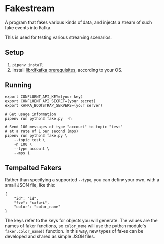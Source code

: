 # Fakestream

A program that fakes various kinds of data, and injects a stream of such fake events into Kafka.

This is used for testing various streaming scenarios.

## Setup

1. `pipenv install`
2. Install [librdfkafka prerequisites](https://github.com/confluentinc/confluent-kafka-python#prerequisites), according to your OS.


## Running

```
export CONFLUENT_API_KEY=(your key)
export CONFLUENT_API_SECRET=(your secret)
export KAFKA_BOOTSTRAP_SERVERS=(your server)

# Get usage information
pipenv run python3 fake.py  -h

# Send 100 messages of type "account" to topic "test"
# at a rate of 1 per second (mps)
pipenv run python3 fake.py \
    --topic test \
    -n 100 \
    --type account \
    --mps 1
```

## Tempalted Fakers

Rather than specifying a supported `--type`, you can define your own, with a small JSON file, like this:

```
{
    "id": "id",
    "foo": "safari",
    "color": "color_name"   
}
```

The keys refer to the keys for objects you will generate.  The values are the names
of faker functions, so `color_name` will use the python module's `faker.color_name()` function.  In this way, new types of fakes can be developed and shared as simple
JSON files.